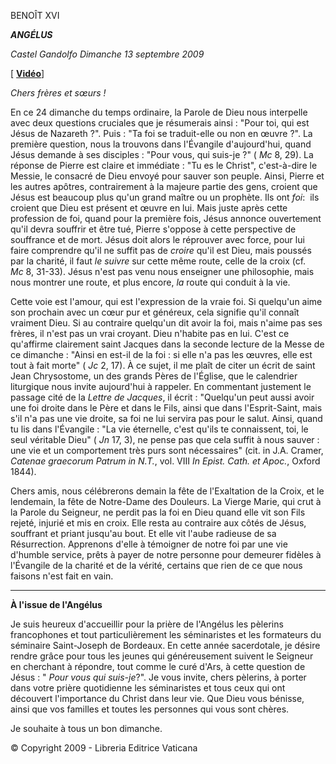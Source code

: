 BENOÎT XVI

***ANGÉLUS***

*Castel Gandolfo* *Dimanche 13 septembre 2009*

\[ **[Vidéo](http://youtu.be/SlAxx-Ptsdo)**\]

*Chers frères et sœurs !*

En ce 24 dimanche du temps ordinaire, la Parole de Dieu nous interpelle avec deux questions cruciales que je résumerais ainsi : "Pour toi, qui est Jésus de Nazareth ?". Puis : "Ta foi se traduit-elle ou non en œuvre ?". La première question, nous la trouvons dans l'Évangile d'aujourd'hui, quand Jésus demande à ses disciples : "Pour vous, qui suis-je ?" ( *Mc* 8, 29). La réponse de Pierre est claire et immédiate : "Tu es le Christ", c'est-à-dire le Messie, le consacré de Dieu envoyé pour sauver son peuple. Ainsi, Pierre et les autres apôtres, contrairement à la majeure partie des gens, croient que Jésus est beaucoup plus qu'un grand maître ou un prophète. Ils ont *foi*:  ils croient que Dieu est présent et œuvre en lui. Mais juste après cette profession de foi, quand pour la première fois, Jésus annonce ouvertement qu'il devra souffrir et être tué, Pierre s'oppose à cette perspective de souffrance et de mort. Jésus doit alors le réprouver avec force, pour lui faire comprendre qu'il ne suffit pas de *croire* qu'il est Dieu, mais poussés par la charité, il faut *le suivre* sur cette même route, celle de la croix (cf. *Mc* 8, 31-33). Jésus n'est pas venu nous enseigner une philosophie, mais nous montrer une route, et plus encore, *la* route qui conduit à la vie.

Cette voie est l'amour, qui est l'expression de la vraie foi. Si quelqu'un aime son prochain avec un cœur pur et généreux, cela signifie qu'il connaît vraiment Dieu. Si au contraire quelqu'un dit avoir la foi, mais n'aime pas ses frères, il n'est pas un vrai croyant. Dieu n'habite pas en lui. C'est ce qu'affirme clairement saint Jacques dans la seconde lecture de la Messe de ce dimanche : "Ainsi en est-il de la foi : si elle n'a pas les œuvres, elle est tout à fait morte" ( *Jc* 2, 17). À ce sujet, il me plaît de citer un écrit de saint Jean Chrysostome, un des grands Pères de l'Église, que le calendrier liturgique nous invite aujourd'hui à rappeler. En commentant justement le passage cité de la *Lettre de Jacques*, il écrit : "Quelqu'un peut aussi avoir une foi droite dans le Père et dans le Fils, ainsi que dans l'Esprit-Saint, mais s'il n'a pas une vie droite, sa foi ne lui servira pas pour le salut. Ainsi, quand tu lis dans l'Évangile : "La vie éternelle, c'est qu'ils te connaissent, toi, le seul véritable Dieu" ( *Jn* 17, 3), ne pense pas que cela suffit à nous sauver : une vie et un comportement très purs sont nécessaires" (cit. in J.A. Cramer, *Catenae graecorum Patrum in N.T.*, vol. VIII *In Epist. Cath. et Apoc.*, Oxford 1844).

Chers amis, nous célébrerons demain la fête de l'Exaltation de la Croix, et le lendemain, la fête de Notre-Dame des Douleurs. La Vierge Marie, qui crut à la Parole du Seigneur, ne perdit pas la foi en Dieu quand elle vit son Fils rejeté, injurié et mis en croix. Elle resta au contraire aux côtés de Jésus, souffrant et priant jusqu'au bout. Et elle vit l'aube radieuse de sa Résurrection. Apprenons d'elle à témoigner de notre foi par une vie d'humble service, prêts à payer de notre personne pour demeurer fidèles à l'Évangile de la charité et de la vérité, certains que rien de ce que nous faisons n'est fait en vain.

* * *

**À l'issue de l'Angélus**

Je suis heureux d'accueillir pour la prière de l'Angélus les pèlerins francophones et tout particulièrement les séminaristes et les formateurs du séminaire Saint-Joseph de Bordeaux. En cette année sacerdotale, je désire rendre grâce pour tous les jeunes qui généreusement suivent le Seigneur en cherchant à répondre, tout comme le curé d'Ars, à cette question de Jésus : " *Pour vous qui suis-je*?". Je vous invite, chers pèlerins, à porter dans votre prière quotidienne les séminaristes et tous ceux qui ont découvert l'importance du Christ dans leur vie. Que Dieu vous bénisse, ainsi que vos familles et toutes les personnes qui vous sont chères.

Je souhaite à tous un bon dimanche.

© Copyright 2009 - Libreria Editrice Vaticana